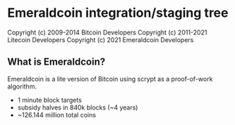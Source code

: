 Emeraldcoin integration/staging tree
================================


Copyright (c) 2009-2014 Bitcoin Developers
Copyright (c) 2011-2021 Litecoin Developers
Copyright (c) 2021 Emeraldcoin Developers

What is Emeraldcoin?
----------------

Emeraldcoin is a lite version of Bitcoin using scrypt as a proof-of-work algorithm.
 - 1 minute block targets
 - subsidy halves in 840k blocks (~4 years)
 - ~126.144 million total coins
